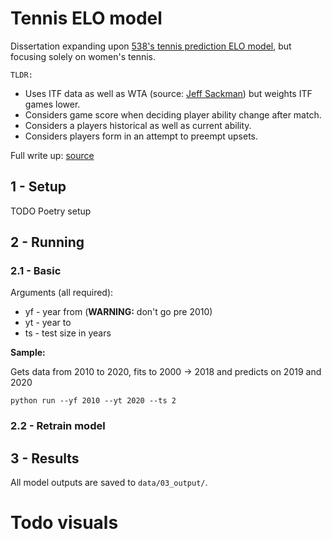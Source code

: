 # Tennis ELO model 

Dissertation expanding upon [538's tennis prediction ELO model](https://fivethirtyeight.com/features/serena-williams-and-the-difference-between-all-time-great-and-greatest-of-all-time/), but focusing solely on women's tennis. 

`TLDR:`

- Uses ITF data as well as WTA (source: [Jeff Sackman](https://github.com/JeffSackmann)) but weights ITF games lower.
- Considers game score when deciding player ability change after match.
- Considers a players historical as well as current ability.
- Considers players form in an attempt to preempt upsets.

Full write up: [source](dissertation.pdf)

## 1 - Setup

TODO Poetry setup

## 2 - Running

### 2.1 - Basic

Arguments (all required):
- yf - year from (**WARNING:** don't go pre 2010)
- yt - year to 
- ts - test size in years

**Sample:**

Gets data from 2010 to 2020, fits to 2000 -> 2018 and predicts on 2019 and 2020

```
python run --yf 2010 --yt 2020 --ts 2 
```

### 2.2 - Retrain model 

## 3 - Results 

All model outputs are saved to `data/03_output/`.

# Todo visuals
